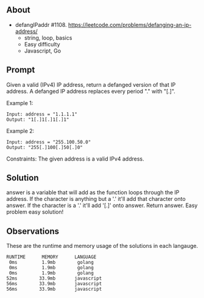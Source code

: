 ## About

- defangIPaddr #1108. https://leetcode.com/problems/defanging-an-ip-address/
  - string, loop, basics
  - Easy difficulty
  - Javascript, Go

## Prompt

Given a valid (IPv4) IP address, return a defanged version of that IP address.
A defanged IP address replaces every period "." with "[.]".

Example 1:
```
Input: address = "1.1.1.1"
Output: "1[.]1[.]1[.]1"
```

Example 2:
```
Input: address = "255.100.50.0"
Output: "255[.]100[.]50[.]0"
```

Constraints:
The given address is a valid IPv4 address.

## Solution

answer is a variable that will add as the function loops through the IP address.
If the character is anything but a '.' it'll add that character onto answer.
If the character is a '.' it'll add '[.]' onto answer.
Return answer. Easy problem easy solution!

## Observations
These are the runtime and memory usage of the solutions in each langauge.
```
RUNTIME      MEMORY      LANGUAGE
 0ms         1.9mb        golang
 0ms         1.9mb        golang
 0ms         1.9mb        golang
52ms        33.9mb       javascript
56ms        33.9mb       javascript
56ms        33.9mb       javascript
```